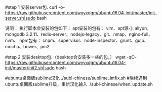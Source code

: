 
#step 1 安装server包.
curl -o- https://raw.githubusercontent.com/wyyxdgm/ubuntu16.04-init/master/init-server.sh|sudo bash

说明：
	执行脚本会安装的包如下：
	apt安装的包有：
		vim、apt源-》aliyun，mongodb 3.2.11、redis-server、nodejs-legacy、git、nmap、nginx-full、nvm、
	npm包有：
		cnpm、supervisor、node-inspector、grunt、gulp、mocha、bower、pm2


#step 2 安装desktop包.（desktop会安装多一些的包。）
wget -qO- https://raw.githubusercontent.com/wyyxdgm/ubuntu16.04-init/master/init2.sh|sudo bash

#ubuntu桌面版sublime汉化
./subl-chinese/sublime_imfix.sh
#后续遇到ubuntu桌面版sublime升级，重新汉化输入
./subl-chinese/when_update.sh